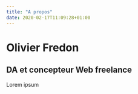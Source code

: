 ```yaml
---
title: "A propos"
date: 2020-02-17T11:09:28+01:00
---
```


# Olivier Fredon
## DA et concepteur Web freelance

Lorem ipsum